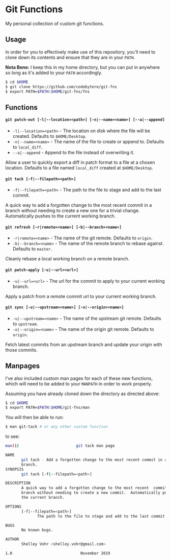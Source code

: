 # Git Functions

My personal collection of custom git functions.

## Usage

In order for you to effectively make use of this repository, you'll need to clone down
its contents and ensure that they are in your `PATH`.

**Nota Bene:** I keep this in my home directory, but you can put in anywhere
so long as it's added to your `PATH` accordingly.

```sh
$ cd $HOME
$ git clone https://github.com/codebytere/git-fns
$ export PATH=$PATH:$HOME/git-fns/fns
```

## Functions

#### `git patch-out [-l|--location=<path>] [-n|--name=<name>] [--a|--append]`

* `-l|--location=<path>` - The location on disk where the file will be created. Defaults to `$HOME/Desktop`.
* `-n|--name=<name>` - The name of the file to create or append to. Defaults to `local_diff`.
* `--a|--append` - Append to the file instead of overwriting it.

Allow a user to quickly export a diff in patch format to a file at a chosen location. 
Defaults to a file named `local_diff` created at `$HOME/Desktop`.

#### `git tack [-f|--filepath=<path>]`

* `-f|--filepath=<path>` - The path to the file to stage and add to the last commit.

A quick way to add a forgotten change to the most recent commit
in a branch without needing to create a new one for a trivial 
change. Automatically pushes to the current working branch.

#### `git refresh [-r|remote=<name>] [-b|--branch=<name>]`

* `-r|remote=<name>` - The name of the git remote. Defaults to `origin`.
* `-b|--branch=<name>` - The name of the remote branch to rebase against. Defaults to `master`.

Cleanly rebase a local working branch on a remote branch.

#### `git patch-apply [-u|--url=<url>]`

* `-u|--url=<url>` - The url for the commit to apply to your current working branch.

Apply a patch from a remote commit url to your current working branch.

#### `git sync [-u|--upstream=<name>] [-o|--origin=<name>]`

* `-u|--upstream=<name>` - The name of the upstream git remote. Defaults to `upstream`.
* `-o|--origin=<name>` - The name of the origin git remote. Defaults to `origin`.

Fetch latest commits from an upstream branch and update your origin
with those commits.

## Manpages

I've also included custom man pages for each of these new functions, which will need to be 
added to your `MANPATH` in order to work properly.

Assuming you have already cloned down the directory as directed above:

```sh
$ cd $HOME
$ export PATH=$PATH:$HOME/git-fns/man
```

You will then be able to run:

```sh
$ man git-tack # or any other custom function
```

to see:

```sh
man(1)                         git tack man page                        man(1)

NAME
       git tack - Add a forgotten change to the most recent commit in a
       branch.
SYNOPSIS
       git tack [-f|--filepath=<path>]

DESCRIPTION
       A quick way to add a forgotten change to the most recent  commit  in  a
       branch without needing to create a new commit.  Automatically pushes to
       the current branch.

OPTIONS
       [-f|--filepath=<path>]
              The path to the file to stage and add to the last commit.

BUGS
       No known bugs.

AUTHOR
       Shelley Vohr <shelley.vohr@gmail.com>

1.0                              November 2019                          man(1)
```
